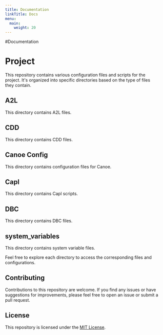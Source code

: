 ```yaml
---
title: Documentation
linkTitle: Docs
menu:
  main:
    weight: 20
---
```


#Documentation
# Project

This repository contains various configuration files and scripts for the project. It's organized into specific directories based on the type of files they contain.

## A2L

This directory contains A2L files.

## CDD

This directory contains CDD files.

## Canoe Config

This directory contains configuration files for Canoe.

## Capl

This directory contains Capl scripts.

## DBC

This directory contains DBC files.

## system_variables

This directory contains system variable files.

Feel free to explore each directory to access the corresponding files and configurations.

## Contributing

Contributions to this repository are welcome. If you find any issues or have suggestions for improvements, please feel free to open an issue or submit a pull request.

## License

This repository is licensed under the [MIT License](LICENSE).
